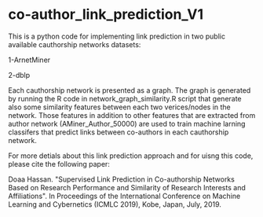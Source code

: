 # co-author_link_prediction_V1
This is a python code for implementing link prediction in two public available cauthorship networks datasets:

1-ArnetMiner 

2-dblp

Each cauthorship network is presented as a graph. The graph is generated by running the R code in network_graph_similarity.R script that generate also some similarity features between each two verices/nodes in the network. Those features in addition to other features that are extracted from author network (AMiner_Author_50000) are used to train machine larning classifers that predict links between co-authors in each cauthorship network.

For more detials about this link prediction approach and for uisng this code, please cite the following paper:

Doaa Hassan. "Supervised Link Prediction in Co-authorship Networks Based on Research Performance and Similarity of Research Interests and Affiliations". In Proceedings of the International Conference on Machine Learning and Cybernetics (ICMLC 2019), Kobe, Japan, July, 2019. 

